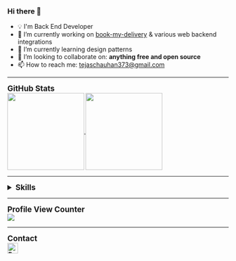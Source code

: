 ### Hi there 👋
- 💡 I'm Back End Developer
- 🔭 I’m currently working on [book-my-delivery](https://github.com/tejaschauhan373/book-my-delivery) & various web backend integrations
- 🌱 I’m currently learning design patterns
- 👯 I’m looking to collaborate on: **anything free and open source**
- 📫 How to reach me: tejaschauhan373@gmail.com

--------------------------------------------------------------------
  <summary style="font-size:1.25em"><strong>GitHub Stats<strong/></summary>
  <a href="https://github.com/tejaschauhan373/github-readme-stats" title="Go to Source">
    <img height=175 align="center" src="https://github-readme-stats.vercel.app/api?username=tejaschauhan373&show_icons=true&theme=gotham">
  </a>
  <a href="https://github.com/tejaschauhan373/github-readme-stats">
  <img height=175 align="center" src="https://github-readme-stats.vercel.app/api/top-langs/?username=tejaschauhan373&title_color=2aa889&text_color=99d1ce&icon_color=2bbc8a&bg_color=0c1014&langs_count=8&layout=compact" />
  </a>

--------------------------------------------------------------------
<details>
 
<summary style="font-size:1.25em"><strong>Skills<strong/></summary>
## Languages

![JavaScript](https://img.shields.io/badge/javascript%20-%23323330.svg?&style=for-the-badge&logo=javascript&logoColor=%23F7DF1E)
![Python](https://img.shields.io/badge/python%20-%2314354C.svg?&style=for-the-badge&logo=python&logoColor=white)
![Java](https://img.shields.io/badge/java-%23ED8B00.svg?&style=for-the-badge&logo=java&logoColor=white)
![Shell Script](https://img.shields.io/badge/shell_script%20-%23121011.svg?&style=for-the-badge&logo=gnu-bash&logoColor=white)

## Frameworks

![Node.js](https://img.shields.io/badge/node.js%20-%2343853D.svg?&style=for-the-badge&logo=node.js&logoColor=white)
![Express](https://img.shields.io/badge/express.js%20-%23404d59.svg?&style=for-the-badge&logo=express)
![Django](https://img.shields.io/badge/django%20-%2343B02A.svg?&style=for-the-badge&logo=Django&logoColor=green)
![Flask](https://img.shields.io/badge/flask%20-%23000.svg?&style=for-the-badge&logo=flask&logoColor=white)
![Selenium](https://img.shields.io/badge/selenium%20-%2343B02A.svg?&style=for-the-badge&logo=selenium&logoColor=white)

## Version Control

![Git](https://img.shields.io/badge/git%20-%23F05033.svg?&style=for-the-badge&logo=git&logoColor=white)
![GitHub](https://img.shields.io/badge/github%20-%23121011.svg?&style=for-the-badge&logo=github&logoColor=white)
![GitLab](https://img.shields.io/badge/gitlab%20-%23181717.svg?&style=for-the-badge&logo=gitlab&logoColor=white)

## Databases

![MongoDB](https://img.shields.io/badge/MongoDB-%234ea94b.svg?&style=for-the-badge&logo=mongodb&logoColor=white)

## Other

![Jupyter](https://img.shields.io/badge/Jupyter%20-%23F37626.svg?&style=for-the-badge&logo=Jupyter&logoColor=white)
![PyCharm](https://img.shields.io/badge/PyCharm%20-%23121011.svg?&style=for-the-badge&logo=PyCharm&logoColor=white)
![WebStorm](https://img.shields.io/badge/WebStorm%20-%2320232a.svg?&style=for-the-badge&logo=WebStorm&logoColor=%2361DAFB)

## Operating Systems

![Ubuntu](https://img.shields.io/badge/Ubuntu-E95420?style=for-the-badge&logo=ubuntu&logoColor=white)
![Windows 10](https://img.shields.io/badge/Windows-0078D6?style=for-the-badge&logo=windows&logoColor=white)
</details>

--------------------------------------------------------------------

<summary style="font-size:1.25em"><strong>Profile View Counter<strong/></summary>  
<img src="https://komarev.com/ghpvc/?username=tejaschauhan373"/>

--------------------------------------------------------------------
<summary style="font-size:1.25em"><strong>Contact<strong/></summary>  
<a href="https://in.linkedin.com/in/tejas-chauhan-525776170" title="Follow me on LinkedIn">
  <img
    width="24"
    alt="Follow me on LinkedIn"
    src="https://raw.githubusercontent.com/trekhleb/trekhleb/master/assets/icons/linkedin.svg"
  /></a>
&nbsp;
